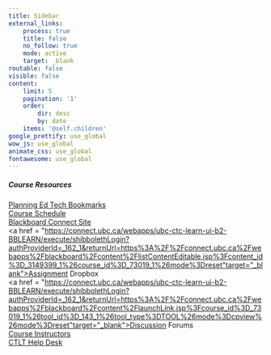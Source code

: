 ```yaml
---
title: Sidebar
external_links:
    process: true
    title: false
    no_follow: true
    mode: active
    target: _blank
routable: false
visible: false
content:
    limit: 5
    pagination: '1'
    order:
        dir: desc
        by: date
    items: '@self.children'
google_prettify: use_global
wow_js: use_global
animate_css: use_global
fontawesome: use_global
---
```


##### Course Resources  
[Planning Ed Tech Bookmarks](https://www.diigo.com/user/markbullen/planning_ed_tech)  
[Course Schedule](http://localhost:8888/etec5202016/course-schedule)  
[Blackboard Connect Site](https://shibboleth2.id.ubc.ca/idp/Authn/UserPassword)  
<a href = "https://connect.ubc.ca/webapps/ubc-ctc-learn-ui-b2-BBLEARN/execute/shibbolethLogin?authProviderId=_162_1&returnUrl=https%3A%2F%2Fconnect.ubc.ca%2Fwebapps%2Fblackboard%2Fcontent%2FlistContentEditable.jsp%3Fcontent_id%3D_3149399_1%26course_id%3D_73019_1%26mode%3Dreset"target="_blank">Assignment Dropbox</a>  
<a href = "https://connect.ubc.ca/webapps/ubc-ctc-learn-ui-b2-BBLEARN/execute/shibbolethLogin?authProviderId=_162_1&returnUrl=https%3A%2F%2Fconnect.ubc.ca%2Fwebapps%2Fblackboard%2Fcontent%2FlaunchLink.jsp%3Fcourse_id%3D_73019_1%26tool_id%3D_143_1%26tool_type%3DTOOL%26mode%3Dcpview%26mode%3Dreset"target="_blank">Discussion Forums</a>  
[Course Instructors](http://localhost:8888/etec5202016/instructor-bios)  
[CTLT Help Desk](http://support.olt.ubc.ca/de/)  
<script type="text/javascript" src="//s7.addthis.com/js/300/addthis_widget.js#pubid=ra-53c994e925ec8b2d"></script>
<!-- Go to www.addthis.com/dashboard to customize your tools -->
<div class="addthis_sharing_toolbox"></div>
